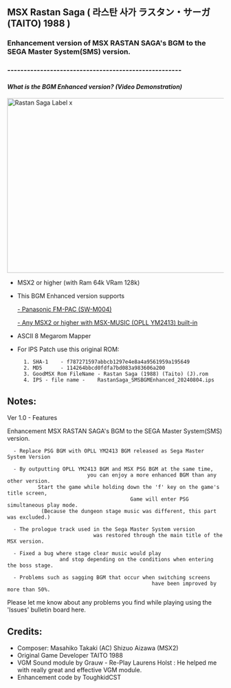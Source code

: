 ## MSX Rastan Saga ( 라스탄 사가 ラスタン・サーガ (TAITO) 1988 ) 
### Enhancement version of MSX RASTAN SAGA's BGM to the SEGA Master System(SMS) version. 
### -----------------------------------------------------


#### *What is the BGM Enhanced version? (Video Demonstration)*

<a data-flickr-embed="true" href="https://youtu.be/PsoX16iqG1c?si=kDK4z3t2kq1uEvcM" title="Rastan Saga Label x"><img src="https://live.staticflickr.com/65535/53894790726_d2f38596e8_z.jpg" width="640" height="406" alt="Rastan Saga Label x"/></a>

- MSX2 or higher (with Ram 64k VRam 128k) 
	
- This BGM Enhanced version supports 

	[- Panasonic FM-PAC (SW-M004)](https://www.msx.org/wiki/Panasoft_SW-M004) 
     
	[- Any MSX2 or higher with MSX-MUSIC (OPLL YM2413) built-in](https://www.msx.org/wiki/MSX-MUSIC)
			    

- ASCII 8 Megarom Mapper
	
- For IPS Patch use this original ROM:

		1. SHA-1	- f787271597abbcb1297e4e8a4a9561959a195649
		2. MD5	  	- 114264bbcd0fdfa7bd083a983606a200
		3. GoodMSX Rom FileName - Rastan Saga (1988) (Taito) (J).rom
		4. IPS - file name - 	RastanSaga_SMSBGMEnhanced_20240804.ips  
					

## Notes:

Ver 1.0 - Features 

Enhancement MSX RASTAN SAGA's BGM to the SEGA Master System(SMS) version.

      - Replace PSG BGM with OPLL YM2413 BGM released as Sega Master System Version

      - By outputting OPLL YM2413 BGM and MSX PSG BGM at the same time, 
                              you can enjoy a more enhanced BGM than any other version.
              Start the game while holding down the 'f' key on the game's title screen,
                                            Game will enter PSG simultaneous play mode.
               (Because the dungeon stage music was different, this part was excluded.)

	  - The prologue track used in the Sega Master System version 
                                was restored through the main title of the MSX version.
     
      - Fixed a bug where stage clear music would play 
                     and stop depending on the conditions when entering the boss stage.
                
      - Problems such as sagging BGM that occur when switching screens 
                                                   have been improved by more than 50%.




Please let me know about any problems you find while playing using the 'Issues' bulletin board here.
    	

## Credits:

- Composer: Masahiko Takaki (AC) Shizuo Aizawa (MSX2)
- Original Game Developer TAITO 1988
- VGM Sound module by Grauw - Re-Play
  Laurens Holst : He helped me with really great and effective VGM module.
- Enhancement code by ToughkidCST 

